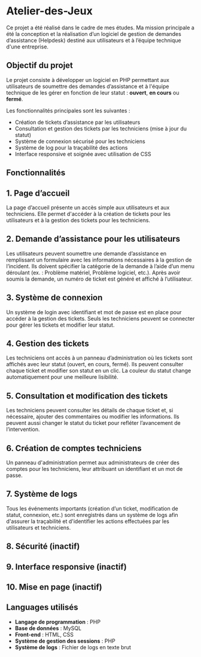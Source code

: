 # Atelier-des-Jeux
Ce projet a été réalisé dans le cadre de mes études. Ma mission principale a été la conception et la réalisation d’un logiciel de gestion de demandes d’assistance (Helpdesk) destiné aux utilisateurs et à l’équipe technique d'une entreprise.

## Objectif du projet

Le projet consiste à développer un logiciel en PHP permettant aux utilisateurs de soumettre des demandes d’assistance et à l'équipe technique de les gérer en fonction de leur statut : **ouvert**, **en cours** ou **fermé**.

Les fonctionnalités principales sont les suivantes :
- Création de tickets d’assistance par les utilisateurs
- Consultation et gestion des tickets par les techniciens (mise à jour du statut)
- Système de connexion sécurisé pour les techniciens
- Système de log pour la traçabilité des actions
- Interface responsive et soignée avec utilisation de CSS

## Fonctionnalités

## 1. Page d’accueil
La page d’accueil présente un accès simple aux utilisateurs et aux techniciens. Elle permet d'accéder à la création de tickets pour les utilisateurs et à la gestion des tickets pour les techniciens.

## 2. Demande d’assistance pour les utilisateurs
Les utilisateurs peuvent soumettre une demande d’assistance en remplissant un formulaire avec les informations nécessaires à la gestion de l’incident. Ils doivent spécifier la catégorie de la demande à l’aide d’un menu déroulant (ex. : Problème matériel, Problème logiciel, etc.). Après avoir soumis la demande, un numéro de ticket est généré et affiché à l’utilisateur.

## 3. Système de connexion
Un système de login avec identifiant et mot de passe est en place pour accéder à la gestion des tickets. Seuls les techniciens peuvent se connecter pour gérer les tickets et modifier leur statut.

## 4. Gestion des tickets
Les techniciens ont accès à un panneau d’administration où les tickets sont affichés avec leur statut (ouvert, en cours, fermé). Ils peuvent consulter chaque ticket et modifier son statut en un clic. La couleur du statut change automatiquement pour une meilleure lisibilité.

## 5. Consultation et modification des tickets
Les techniciens peuvent consulter les détails de chaque ticket et, si nécessaire, ajouter des commentaires ou modifier les informations. Ils peuvent aussi changer le statut du ticket pour refléter l’avancement de l’intervention.

## 6. Création de comptes techniciens
Un panneau d'administration permet aux administrateurs de créer des comptes pour les techniciens, leur attribuant un identifiant et un mot de passe.

## 7. Système de logs
Tous les événements importants (création d’un ticket, modification de statut, connexion, etc.) sont enregistrés dans un système de logs afin d'assurer la traçabilité et d'identifier les actions effectuées par les utilisateurs et techniciens.

## 8. Sécurité (inactif)

## 9. Interface responsive (inactif)

## 10. Mise en page (inactif)

## Languages utilisés

- **Langage de programmation** : PHP
- **Base de données** : MySQL
- **Front-end** : HTML, CSS
- **Système de gestion des sessions** : PHP 
- **Système de logs** : Fichier de logs en texte brut
